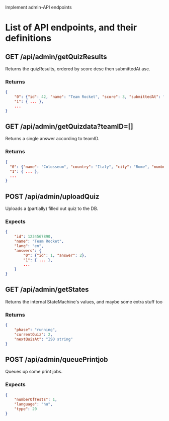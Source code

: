Implement admin-API endpoints

# List of API endpoints, and their definitions

## GET /api/admin/getQuizResults
Returns the quizResults, ordered by score desc then submittedAt asc.

### Returns
```json
{
    "0": {"id": 42, "name": "Team Rocket", "score": 3, "submittedAt": "2025-07-29T14:21:45.000"},
    "1": { ... },
    ...
}
```

## GET /api/admin/getQuizdata?teamID=[]
Returns a single answer according to teamID.

### Returns
```json
{
  "0": {"name": "Colosseum", "country": "Italy", "city": "Rome", "number": 2, "correct": true},
  "1": { ... },
  ...
}
```

## POST /api/admin/uploadQuiz
Uploads a (partially) filled out quiz to the DB.

### Expects
```json
{
    "id": 1234567890,
    "name": "Team Rocket",
    "lang": "en",
    "answers": {
        "0": {"id": 1, "answer": 2},
        "1": { ... },
        ...
    }
}
```

## GET /api/admin/getStates
Returns the internal StateMachine's values, and maybe some extra stuff too

### Returns
```json
{
    "phase": "running",
    "currentQuiz": 2,
    "nextQuizAt": "ISO string"
}
```

## POST /api/admin/queuePrintjob
Queues up some print jobs.

### Expects
```json
{
    "numberOfTests": 1,
    "language": "hu",
    "type": 20
}
```

